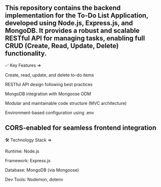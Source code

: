 This repository contains the backend implementation for the To-Do List Application, developed using Node.js, Express.js, and MongoDB. It provides a robust and scalable RESTful API for managing tasks, enabling full CRUD (Create, Read, Update, Delete) functionality.
--------------------------------------------------------------------------
✅ Key Features =>

Create, read, update, and delete to-do items

RESTful API design following best practices

MongoDB integration with Mongoose ODM

Modular and maintainable code structure (MVC architecture)

Environment-based configuration using .env

CORS-enabled for seamless frontend integration
--------------------------------------------------------------------------
🛠️ Technology Stack =>

Runtime: Node.js

Framework: Express.js

Database: MongoDB (via Mongoose)

Dev Tools: Nodemon, dotenv
